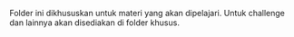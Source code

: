 Folder ini dikhususkan untuk materi yang akan dipelajari. Untuk challenge dan lainnya akan disediakan di folder khusus.